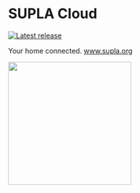 SUPLA Cloud
=========

[![Latest release](https://img.shields.io/github/release/SUPLA/supla-cloud.svg)](https://github.com/SUPLA/supla-cloud/releases/latest)

Your home connected. www.supla.org

<img src="https://www.supla.org/assets/img/app-preview-en.png" height="250">
